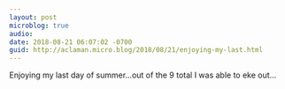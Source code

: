 ```yaml
---
layout: post
microblog: true
audio: 
date: 2018-08-21 06:07:02 -0700
guid: http://aclaman.micro.blog/2018/08/21/enjoying-my-last.html
---
```

Enjoying my last day of summer…out of the 9 total I was able to eke out…
